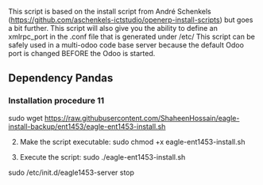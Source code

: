This script is based on the install script from André Schenkels (https://github.com/aschenkels-ictstudio/openerp-install-scripts)
but goes a bit further. This script will also give you the ability to define an xmlrpc_port in the .conf file that is generated under /etc/
This script can be safely used in a multi-odoo code base server because the default Odoo port is changed BEFORE the Odoo is started.


<h2>Dependency Pandas </h2>

<h3>Installation procedure 11</h3>


sudo wget https://raw.githubusercontent.com/ShaheenHossain/eagle-install-backup/ent1453/eagle-ent1453-install.sh

2. Make the script executable:
sudo chmod +x eagle-ent1453-install.sh

3. Execute the script:
sudo ./eagle-ent1453-install.sh



sudo /etc/init.d/eagle1453-server stop


```
